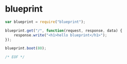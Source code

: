 
blueprint
=========

```javascript
var blueprint = require("blueprint");

blueprint.get("/", function(request, response, data) {
	response.write("<h1>hello blueprint</h1>");
});

blueprint.boot(80);

/* EOF */
```